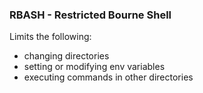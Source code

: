 
### RBASH - Restricted Bourne Shell
Limits the following:
- changing directories
- setting or modifying env variables
- executing commands in other directories

